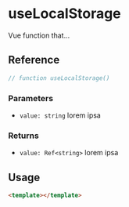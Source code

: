 # useLocalStorage

Vue function that...

## Reference

```typescript
// function useLocalStorage()
```

### Parameters

- `value: string` lorem ipsa

### Returns

- `value: Ref<string>` lorem ipsa

## Usage

```html
<template></template>
```

